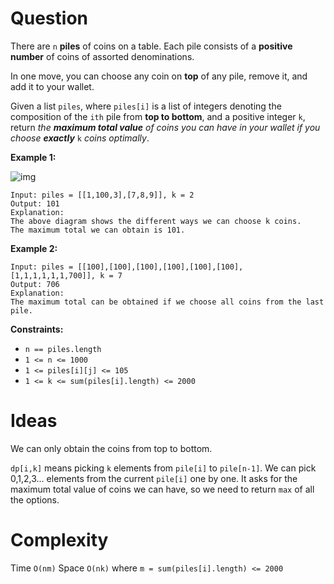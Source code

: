 # Question

There are `n` **piles** of coins on a table. Each pile consists of a **positive number** of coins of assorted denominations.

In one move, you can choose any coin on **top** of any pile, remove it, and add it to your wallet.

Given a list `piles`, where `piles[i]` is a list of integers denoting the composition of the `ith` pile from **top to bottom**, and a positive integer `k`, return *the **maximum total value** of coins you can have in your wallet if you choose **exactly*** `k` *coins optimally*.

**Example 1:**

![img](https://assets.leetcode.com/uploads/2019/11/09/e1.png)

```
Input: piles = [[1,100,3],[7,8,9]], k = 2
Output: 101
Explanation:
The above diagram shows the different ways we can choose k coins.
The maximum total we can obtain is 101.
```

**Example 2:**

```
Input: piles = [[100],[100],[100],[100],[100],[100],[1,1,1,1,1,1,700]], k = 7
Output: 706
Explanation:
The maximum total can be obtained if we choose all coins from the last pile.
```

**Constraints:**

- `n == piles.length`
- `1 <= n <= 1000`
- `1 <= piles[i][j] <= 105`
- `1 <= k <= sum(piles[i].length) <= 2000`

# Ideas

We can only obtain the coins from top to bottom.

`dp[i,k]` means picking `k` elements from `pile[i]` to `pile[n-1]`.
We can pick 0,1,2,3... elements from the current `pile[i]` one by one.
It asks for the maximum total value of coins we can have,
so we need to return `max` of all the options.

# **Complexity**

Time `O(nm)`
Space `O(nk)`
where `m = sum(piles[i].length) <= 2000`